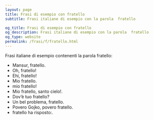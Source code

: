 ```yaml
---
layout: page
title: Frasi di esempio con fratello 
subtitle: Frasi italiane di esempio con la parola  fratello

og_title: Frasi di esempio con fratello 
og_description: Frasi italiane di esempio con la parola  fratello
og_type: website
permalink: /frasi/f/fratello.html
---
```


Frasi italiane di esempio contenenti la parola fratello:


- Mansur, fratello.
- Oh, fratello!
- Ehi, fratello!
- Mio fratello.
- mio fratello!
- Mio fratello, santo cielo!.
- Dov’è tuo fratello?
- Un bel problema, fratello.
- Povero Gojko, povero fratello.
- fratello ha risposto:.
